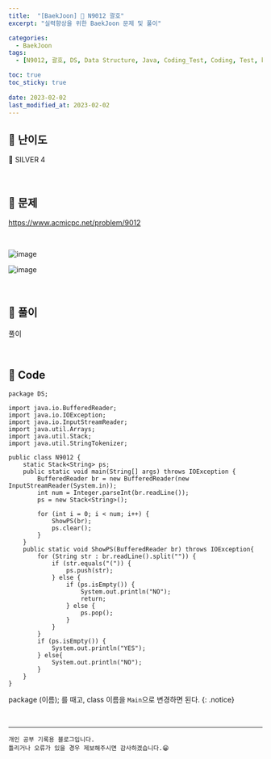 ```yaml
---
title:  "[BaekJoon] 🥈 N9012 괄호"
excerpt: "실력향상을 위한 BaekJoon 문제 및 풀이"

categories:
  - BaekJoon
tags:
  - [N9012, 괄호, DS, Data Structure, Java, Coding_Test, Coding, Test, baekJoon, 백준]

toc: true
toc_sticky: true
 
date: 2023-02-02
last_modified_at: 2023-02-02
---
```


## 📌 난이도

  🥈 SILVER 4

<br>

## 📌 문제

<https://www.acmicpc.net/problem/9012>

<br>

![image](https://user-images.githubusercontent.com/37824506/216255044-3234d495-62f7-41e1-8c03-070cee4855e9.png)

![image](https://user-images.githubusercontent.com/37824506/216255107-22615c99-47d6-4f62-8d90-9ab5d36f0b1f.png)

<br>

## 📌 풀이  

풀이


<br>

## 📌 Code

```
package DS;

import java.io.BufferedReader;
import java.io.IOException;
import java.io.InputStreamReader;
import java.util.Arrays;
import java.util.Stack;
import java.util.StringTokenizer;

public class N9012 {
    static Stack<String> ps;
    public static void main(String[] args) throws IOException {
        BufferedReader br = new BufferedReader(new InputStreamReader(System.in));
        int num = Integer.parseInt(br.readLine());
        ps = new Stack<String>();

        for (int i = 0; i < num; i++) {
            ShowPS(br);
            ps.clear();
        }
    }
    public static void ShowPS(BufferedReader br) throws IOException{
        for (String str : br.readLine().split("")) {
            if (str.equals("(")) {
                ps.push(str);
            } else {
                if (ps.isEmpty()) {
                    System.out.println("NO");
                    return;
                } else {
                    ps.pop();
                }
            }
        }
        if (ps.isEmpty()) {
            System.out.println("YES");
        } else{
            System.out.println("NO");
        }
    }
}
```

package (이름); 를 때고, class 이름을 `Main`으로 변경하면 된다.
{: .notice} 



<br>


***
    개인 공부 기록용 블로그입니다.
    틀리거나 오류가 있을 경우 제보해주시면 감사하겠습니다.😁